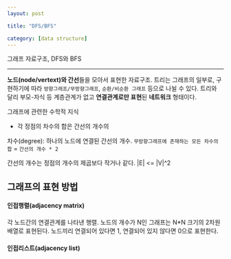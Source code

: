 ```yaml
---
layout: post

title: "DFS/BFS"

category: [data structure]
---
```


그래프 자료구조, DFS와 BFS

---

**노드(node/vertext)와 간선**들을 모아서 표현한 자료구조. 트리는 그래프의 일부로, 구현하기에 따라 `방향그래프/무방향그래프`, `순환/비순환 그래프` 등으로 나뉠 수 있다. 트리와 달리 부모-자식 등 계층관계가 없고 **연결관계로만 표현**된 **네트워크** 형태이다.

그래프에 관련한 수학적 지식

- 각 정점의 차수의 합은 간선의 개수의

차수(degree): 하나의 노드에 연결된 간선의 개수. `무방향그래프에 존재하는 모든 차수의 합` = `간선의 개수 * 2`

간선의 개수는 정점의 개수의 제곱보다 작거나 같다. |E| <= |V|^2

## 그래프의 표현 방법

#### 인접행렬(adjacency matrix)

각 노드간의 연결관계를 나타낸 행렬. 노드의 개수가 N인 그래프는 N\*N 크기의 2차원 배열로 표현된다. 노드끼리 연결되어 있다면 1, 연결되어 있지 않다면 0으로 표현한다.

#### 인접리스트(adjacency list)
